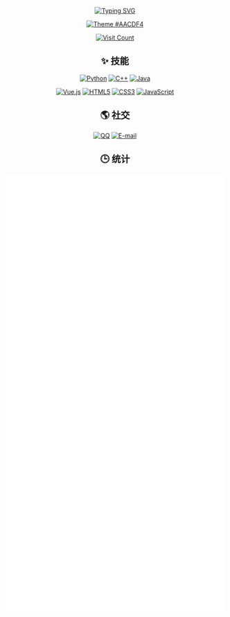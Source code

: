 <!-- markdownlint-disable MD033 MD041 MD042 -->

<div align="center">

[![Typing SVG](https://readme-typing-svg.demolab.com?font=JetBrains+Mono&weight=600&size=32&duration=2000&pause=500&color=aacdf4&vCenter=true&width=435&center=true&vCenter=true&lines=Hello+There+👋;I+am+yunyang+❤️;Nice+to+meet+you+✨)](https://git.io/typing-svg)

<div>

[![Theme #AACDF4](https://img.shields.io/badge/theme-%23AACDF4-aacdf4?style=for-the-badge)](#)


[![Visit Count](https://count.getloli.com/get/@yang208115?theme=rule35)](#)

</div>



## ✨ 技能

[![Python](https://img.shields.io/badge/python-3670A0?style=for-the-badge&logo=python&logoColor=ffdd54)](#)
[![C++](https://img.shields.io/badge/c++-%2300599C.svg?style=for-the-badge&logo=c%2B%2B&logoColor=white)](#)
[![Java](https://img.shields.io/badge/java-%23ED8B00.svg?style=for-the-badge&logo=openjdk&logoColor=white)](#)

[![Vue.js](https://img.shields.io/badge/vue.js-%2335495e.svg?style=for-the-badge&logo=vuedotjs&logoColor=%234FC08D)](#)
[![HTML5](https://img.shields.io/badge/html5-%23E34F26.svg?style=for-the-badge&logo=html5&logoColor=white)](#)
[![CSS3](https://img.shields.io/badge/css3-%231572B6.svg?style=for-the-badge&logo=css3&logoColor=white)](#)
[![JavaScript](https://img.shields.io/badge/javascript-%23323330.svg?style=for-the-badge&logo=javascript&logoColor=%23F7DF1E)](#)

## 🌎 社交

<!-- 请将下面的 "#" 替换为您的真实链接 -->
[![QQ](https://img.shields.io/badge/QQ%203305587173-12B7F5?style=for-the-badge&logo=qq&logoColor=white)](#)
[![E-mail](https://img.shields.io/badge/E--mail%20a3305587173@outlook.com-D14836?style=for-the-badge&logo=gmail&logoColor=white)](#)
 

## 🕒 统计

<!-- 该统计图表需要您在仓库中配置 GitHub Action (lowlighter/metrics) 才能生成 -->
[![Metrics](./github-metrics.svg)](#)

</div>

</details>